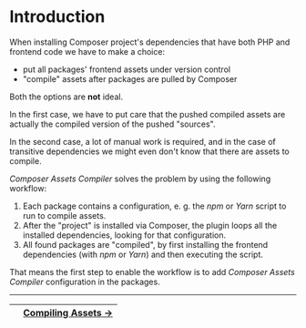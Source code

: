 # Introduction

When installing Composer project's dependencies that have both PHP and frontend code we have to make a choice:

- put all packages' frontend assets under version control
- "compile" assets after packages are pulled by Composer

Both the options are **not** ideal.

In the first case, we have to put care that the pushed compiled assets are actually the compiled version of the pushed "sources".

In the second case, a lot of manual work is required, and in the case of transitive dependencies we might even don't know that there are assets to compile.

_Composer Assets Compiler_ solves the problem by using the following workflow:

1. Each package contains a configuration, e. g. the _npm_ or _Yarn_ script to run to compile assets.
2. After the "project" is installed via Composer, the plugin loops all the installed dependencies, looking for that configuration.
3. All found packages are "compiled", by first installing the frontend dependencies (with *npm* or *Yarn*) and then executing the script.

That means the first step to enable the workflow is to add _Composer Assets Compiler_ configuration in the packages.



------

|     | [Compiling Assets →](./002-Compiling_Assets.md) |
|:----|------------------------------------------------:|